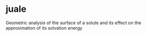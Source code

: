 # juale
Geometric analysis of the surface of a solute and its effect on the approximation of its solvation energy
